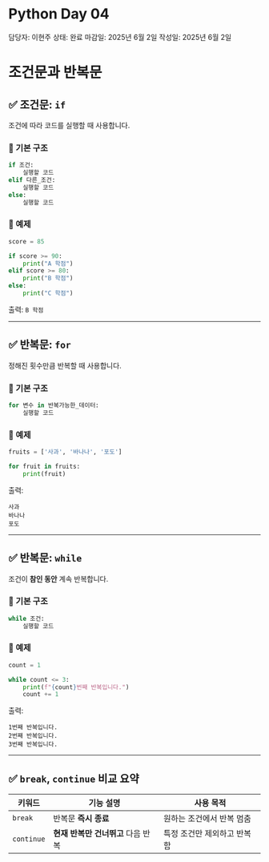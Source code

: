 # Python Day 04

담당자: 이현주
상태: 완료
마감일: 2025년 6월 2일
작성일: 2025년 6월 2일

# 조건문과 반복문

## ✅ 조건문: `if`

조건에 따라 코드를 실행할 때 사용합니다.

### 📌 기본 구조

```python
if 조건:
    실행할 코드
elif 다른_조건:
    실행할 코드
else:
    실행할 코드
```

### 🎯 예제

```python
score = 85

if score >= 90:
    print("A 학점")
elif score >= 80:
    print("B 학점")
else:
    print("C 학점")
```

출력: `B 학점`

---

## ✅ 반복문: `for`

정해진 횟수만큼 반복할 때 사용합니다.

### 📌 기본 구조

```python
for 변수 in 반복가능한_데이터:
    실행할 코드
```

### 🎯 예제

```python
fruits = ['사과', '바나나', '포도']

for fruit in fruits:
    print(fruit)
```

출력:

```
사과
바나나
포도
```

---

## ✅ 반복문: `while`

조건이 **참인 동안** 계속 반복합니다.

### 📌 기본 구조

```python
while 조건:
    실행할 코드
```

### 🎯 예제

```python
count = 1

while count <= 3:
    print(f"{count}번째 반복입니다.")
    count += 1
```

출력:

```
1번째 반복입니다.
2번째 반복입니다.
3번째 반복입니다.
```

---

## ✅ `break`, `continue` 비교 요약

| 키워드 | 기능 설명 | 사용 목적 |
| --- | --- | --- |
| `break` | 반복문 **즉시 종료** | 원하는 조건에서 반복 멈춤 |
| `continue` | **현재 반복만 건너뛰고** 다음 반복 | 특정 조건만 제외하고 반복함 |